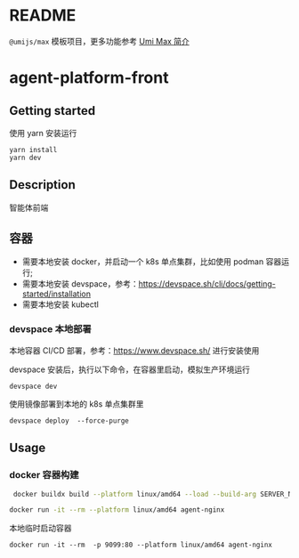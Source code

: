 # README

`@umijs/max` 模板项目，更多功能参考 [Umi Max 简介](https://umijs.org/docs/max/introduce)

# agent-platform-front

## Getting started

使用 yarn 安装运行

```shell
yarn install
yarn dev
```

## Description

智能体前端

## 容器

- 需要本地安装 docker，并启动一个 k8s 单点集群，比如使用 podman 容器运行;
- 需要本地安装 devspace，参考：https://devspace.sh/cli/docs/getting-started/installation
- 需要本地安装 kubectl

### devspace 本地部署

本地容器 CI/CD 部署，参考：https://www.devspace.sh/ 进行安装使用

devspace 安装后，执行以下命令，在容器里启动，模拟生产环境运行

```shell
devspace dev
```

使用镜像部署到本地的 k8s 单点集群里

```shell
devspace deploy  --force-purge
```

## Usage

### docker 容器构建

```bash
 docker buildx build --platform linux/amd64 --load --build-arg SERVER_NAME=devagent-platform.xspace.com -t agent-nginx -f Dockerfile .

docker run -it --rm --platform linux/amd64 agent-nginx

```

本地临时启动容器

```shell
docker run -it --rm  -p 9099:80 --platform linux/amd64 agent-nginx
```
